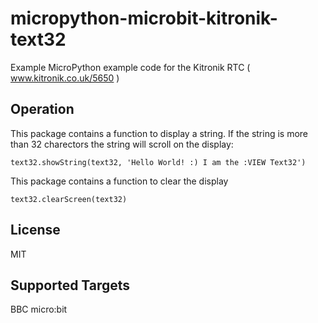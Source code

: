 # micropython-microbit-kitronik-text32
Example MicroPython example code for the Kitronik RTC ( www.kitronik.co.uk/5650 )

## Operation

This package contains a function to display a string. If the string is more than 32 charectors the string will scroll on the display:
```blocks
text32.showString(text32, 'Hello World! :) I am the :VIEW Text32')
```

This package contains a function to clear the display
```blocks
text32.clearScreen(text32)
```

## License

MIT

## Supported Targets

BBC micro:bit
